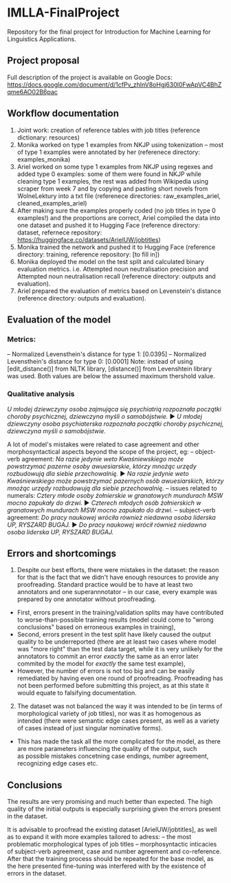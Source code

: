 # IMLLA-FinalProject
Repository for the final project for Introduction for Machine Learning for Linguistics Applications.

## Project proposal

Full description of the project is available on Google Docs: https://docs.google.com/document/d/1cfPv_zhlnV8oHgj630l0FwApVC4BhZqme6AO02B6pac

## Workflow documentation
1. Joint work: creation of reference tables with job titles (reference dictionary: resources)
2. Monika worked on type 1 examples from NKJP using tokenization – most of type 1 examples were annotated by her (referenece directory: examples_monika)
3. Ariel worked on some type 1 examples from NKJP using regexes and added type 0 examples: some of them were found in NKJP while cleaning type 1 examples, the rest was added from Wikipedia using scraper from week 7 and by copying and pasting short novels from WolneLektury into a txt file (referenece directories: raw_examples_ariel, cleaned_examples_ariel)
4. After making sure the examples properly coded (no job titles in type 0 examples!) and the proportions are correct, Ariel compiled the data into one dataset and pushed it to Hugging Face (reference directory: dataset, refernece repository: https://huggingface.co/datasets/ArielUW/jobtitles)
5. Monika trained the network and pushed it to Hugging Face (reference directory: training, reference repository: [to fill in])
6. Monika deployed the model on the test split and calculated binary evaluation metrics. i.e. Attempted noun neutralisation precision and Attempted noun neutralisation recall (reference directory: outputs and evaluation).
7. Ariel prepared the evaluation of metrics based on Levenstein's distance (reference directory: outputs and evaluation).

## Evaluation of the model

### Metrics:
– Normalized Levensthein's distance for type 1: [0.0395]
– Normalized Levensthein's distance for type 0: [0.0001]
Note: instead of using [edit_distance()] from NLTK library, [distance()] from Levenshtein library was used.
Both values are below the assumed maximum thershold value.

### Qualitative analysis

*U młodej dziewczyny osoba zajmująca się psychiatrią rozpoznała początki choroby psychicznej, dziewczyna myśli o samobójstwie.* ▶️ *U młodej dziewczyny osoba psychiaterska rozpoznała początki choroby psychicznej, dziewczyna myśli o samobójstwie.*

A lot of model's mistakes were related to case agreement and other morphosyntactical aspects beyond the scope of the project, eg:
– object-verb agreement: *Na razie jedynie weto Kwaśniewskiego może powstrzymać _pazerne osoby awuesiarskie_, którzy mnożąc urzędy rozbudowują dla siebie przechowalnię.* ▶️ *Na razie jedynie weto Kwaśniewskiego może powstrzymać _pazernych osób awuesiarskich_, którzy mnożąc urzędy rozbudowują dla siebie przechowalnię.*
– issues related to numerals: *_Cztery młode osoby żołnierskie_ w granatowych mundurach MSW mocno _zapukały_ do drzwi.* ▶️ *_Czterech młodych osób żołnierskich_ w granatowych mundurach MSW mocno _zapukało_ do drzwi.*
– subject-verb agreement: *Do pracy naukowej _wróciła_ również niedawna osoba liderska UP, RYSZARD BUGAJ.* ▶️ *Do pracy naukowej _wrócił_ również niedawna osoba liderska UP, RYSZARD BUGAJ.*

## Errors and shortcomings
1. Despite our best efforts, there were mistakes in the dataset: the reason for that is the fact that we didn't have enough resources to provide any proofreading. Standard practice would be to have at least two annotators and one superannnotator – in our case, every example was prepared by one annotator without proofreading.
* First, errors present in the training/validation splits may have contributed to worse-than-possible training results (model could come to "wrong conclusions" based on erroneous examples in training),
* Second, errors present in the test split have likely caused the output quality to be underreported (there are at least two cases where model was "more right" than the test data target, while it is very unlikely for the annotators to commit an error *exactly* the same as an error later commited by the model for *exactly* the same test example),
* However, the number of errors is not too big and can be easily remediated by having even one round of proofreading. Proofreading has not been performed before submitting this project, as at this state it would equate to falsifying documentation.
2. The dataset was not balanced the way it was intended to be (in terms of morphological variety of job titles), nor was it as homogenous as intended (there were semantic edge cases present, as well as a variety of cases instead of just singular nominative forms).
* This has made the task all the more complicated for the model, as there are more parameters influencing the quality of the output, such as possible mistakes concetning case endings, number agreement, recognizing edge cases etc.

## Conclusions

The results are very promising and much better than expected. The high quality of the initial outputs is especially surprising given the errors present in the dataset.

It is advisable to proofread the existing dataset [ArielUW/jobtitles], as well as to expand it with more examples tailored to adress:
– the most problematic morphological types of job titles
– morphosyntactic inticacies of subject-verb agreement, case and number agreement and co-reference.
After that the training process should be repeated for the base model, as the here presented fine-tuning was interfered with by the existence of errors in the dataset.